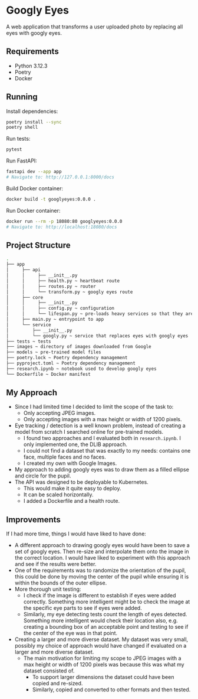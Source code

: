 # Googly Eyes

A web application that transforms a user uploaded photo by replacing all eyes with googly eyes.

## Requirements

- Python 3.12.3
- Poetry
- Docker


## Running

Install dependencies:

```bash
poetry install --sync
poetry shell
``` 

Run tests:

```bash
pytest
``` 

Run FastAPI:

```bash
fastapi dev --app app
# Navigate to: http://127.0.0.1:8000/docs
``` 

Build Docker container:

```bash
docker build -t googlyeyes:0.0.0 .
```

Run Docker container:

```bash
docker run --rm -p 18080:80 googlyeyes:0.0.0
# Navigate to: http://localhost:18080/docs
```

## Project Structure

```bash
.
├── app
│     ├── api
│     │     ├── __init__.py
│     │     ├── health.py ~ heartbeat route
│     │     ├── routes.py ~ router
│     │     └── transform.py ~ googly eyes route
│     ├── core
│     │     ├── __init__.py
│     │     ├── config.py ~ configuration
│     │     └── lifespan.py ~ pre-loads heavy services so that they are only instantiated once
│     ├── main.py ~ entrypoint to app
│     └── service
│         ├── __init__.py
│         └── googly.py ~ service that replaces eyes with googly eyes
├── tests ~ tests
├── images ~ directory of images downloaded from Google
├── models ~ pre-trained model files
├── poetry.lock ~ Poetry dependency management
├── pyproject.toml ~ Poetry dependency management
├── research.ipynb ~ notebook used to develop googly eyes
└── Dockerfile ~ Docker manifest
```


## My Approach

* Since I had limited time I decided to limit the scope of the task to:
  * Only accepting JPEG images. 
  * Only accepting images with a max height or width of 1200 pixels.
* Eye tracking / detection is a well known problem, instead of creating a model from scratch I searched online for
  pre-trained models.
  * I found two approaches and I evaluated both in `research.ipynb`. I only implemented one, the DLIB approach.
  * I could not find a dataset that was exactly to my needs: contains one face, multiple faces and no faces.
  * I created my own with Google Images.
* My approach to adding googly eyes was to draw them as a filled ellipse and circle for the pupil.
* The API was designed to be deployable to Kubernetes.
  * This would make it quite easy to deploy.
  * It can be scaled horizontally.
  * I added a Dockerfile and a health route.

## Improvements

If I had more time, things I would have liked to have done:

* A different approach to drawing googly eyes would have been to save a set of googly eyes.
  Then re-size and interpolate them onto the image in the correct location. I would have liked to experiment with
  this approach and see if the results were better.
* One of the requirements was to randomize the orientation of the pupil, this could be done by moving the center
  of the pupil while ensuring it is within the bounds of the outer ellipse.
* More thorough unit testing:
  * I check if the image is different to establish if eyes were added correctly. Something more intelligent might be to
    check the image at the specific eye parts to see if eyes were added.
  * Similarly, my eye detecting tests count the length of eyes detected. Something more intelligent would check their
    location also, e.g. creating a bounding box of an acceptable point and testing to see if the center of the eye
    was in that point.
* Creating a larger and more diverse dataset. My dataset was very small, possibly my choice of approach would have 
  changed if evaluated on a larger and more diverse dataset.
  * The main motivation for limiting my scope to JPEG images with a max height or width of 1200 pixels was because this
    was what my dataset consisted of.
    * To support larger dimensions the dataset could have been copied and re-sized.
    * Similarly, copied and converted to other formats and then tested.

